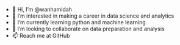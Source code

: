 - 👋 Hi, I’m @wanhamidah
- 👀 I’m interested in making a career in data science and analytics
- 🌱 I’m currently learning python and machine learning
- 💞️ I’m looking to collaborate on data preparation and analysis
- 📫 Reach me at GitHub

<!---
wanhamidah/wanhamidah is a ✨ special ✨ repository because its `README.md` (this file) appears on your GitHub profile.
You can click the Preview link to take a look at your changes.
--->
